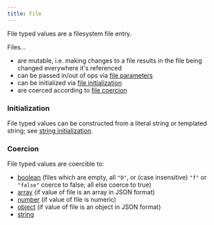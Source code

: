 ```yaml
---
title: File
---
```


File typed values are a filesystem file entry.

Files...
- are mutable, i.e. making changes to a file results in the file being changed everywhere it's referenced
- can be passed in/out of ops via [file parameters](../structure/op-directory/op/parameter/file.md)
- can be initialized via [file initialization](#initialization)
- are coerced according to [file coercion](#coercion)

### Initialization
File typed values can be constructed from a literal string or templated string; see [string initialization](string.md#initialization).

### Coercion
File typed values are coercible to:

- [boolean](boolean.md) (files which are empty, all `"0"`, or (case insensitive) `"f"` or `"false"` coerce to false; all else coerce to true)
- [array](array.md) (if value of file is an array in JSON format)
- [number](number.md) (if value of file is numeric)
- [object](object.md) (if value of file is an object in JSON format)
- [string](string.md)